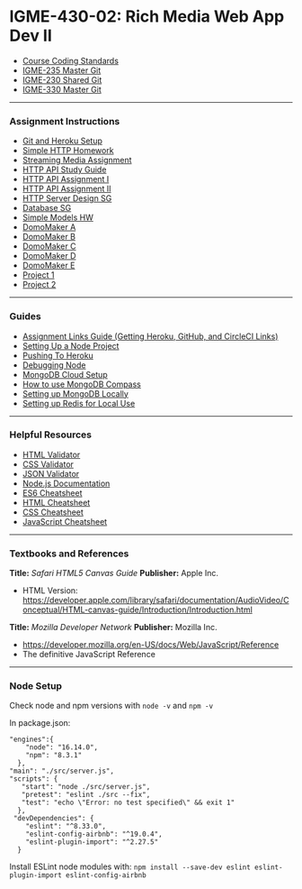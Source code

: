 # IGME-430-02: Rich Media Web App Dev II

<!-- * [Syllabus](link) -->
* [Course Coding Standards](/coding-standards.md)
* [IGME-235 Master Git](https://github.com/tonethar/IGME-230-Master)
* [IGME-230 Shared Git](https://github.com/tonethar/IGME-235-Shared)
* [IGME-330 Master Git](https://github.com/tonethar/IGME-330-Master)
<!-- * [IGME-430-1](https://github.com/tonethar/IGME-430-Fall-2020) -->
<!-- * [IGME-430-2](https://github.com/tonethar/IGME-430-Spring-2021) -->
<!-- * [NAME](url) -->
<!-- * [NAME](url) -->
<!-- * [NAME](url) -->
<!-- * [330: Intro to Web Components](https://github.com/tonethar/IGME-330-Master/blob/master/notes/HW-wc-1.md) -->
<!-- * [Canvas Stuff From 330](https://github.com/HauntedPineapple/IGME-330-Fall-2021/blob/main/weekly/week-10A-notes.md) -->

<hr>

### Assignment Instructions
* [Git and Heroku Setup](./430/assignments/instructions/Git%20and%20Heroku%20Setup.pdf)
* [Simple HTTP Homework](./430/assignments/instructions/Simple%20HTTP%20Homework.pdf)
* [Streaming Media Assignment](./430/assignments/instructions/streaming_media_assignment.pdf)
* [HTTP API Study Guide](./430/assignments/instructions/HTTP_API_SG.pdf)
* [HTTP API Assignment I](./430/assignments/instructions/HTTP_API_Assignment(Revised).pdf)
* [HTTP API Assignment II](./430/assignments/instructions/http-api-assignment-2.pdf)
* [HTTP Server Design SG](./430/assignments/instructions/HTTP%20Server%20Design%20SG.pdf)
* [Database SG](/430/assignments/instructions/Database%20SG.pdf)
* [Simple Models HW](./430/assignments/instructions/SimpleModelsHW_1.2.pdf)
* [DomoMaker A](./430/assignments/instructions/Domomaker-A-2022-1.pdf)
* [DomoMaker B](./430/assignments/instructions/Domomaker-B-2022.pdf)
* [DomoMaker C](./430/assignments/instructions/Domomaker-C-2022-2.pdf)
* [DomoMaker D](./430/assignments/instructions/Domomaker-D-2022-2.pdf)
* [DomoMaker E](./430/assignments/instructions/Domomaker-E-2022.pdf)
* [Project 1](./430/assignments/project-1/Project%201.pdf)
* [Project 2](./430/assignments/project-2/Project%202.pdf)
<!-- * [Assignment](url) -->

<hr>

### Guides
* [Assignment Links Guide (Getting Heroku, GitHub, and CircleCI Links)](./430/assignments/guides/Assignment%20Links%20Guide.pdf)
* [Setting Up a Node Project](./430/assignments/guides/Setting%20Up%20a%20Node%20Project.pdf)
* [Pushing To Heroku](./430/assignments/guides/Pushing%20To%20Heroku.pdf)
* [Debugging Node](./430/assignments/guides/Debugging%20Node.pdf)
* [MongoDB Cloud Setup](./430/assignments/guides/MongoDBCloudSetup.pdf)
* [How to use MongoDB Compass](https://www.mongodb.com/docs/compass/current/)
* [Setting up MongoDB Locally](./430/assignments/guides/Setting%20Up%20MongoDB%20Locally.pdf)
* [Setting up Redis for Local Use](./430/assignments/guides/Setting%20up%20Redis%20for%20Local%20Use-2022-1.pdf)
<!-- * [NAME](url) -->

<hr>

### Helpful Resources
* [HTML Validator](https://appdevtools.com/html-validator)
* [CSS Validator](https://jigsaw.w3.org/css-validator/#validate_by_upload)
* [JSON Validator](https://jsonlint.com/)
* [Node.js Documentation](https://nodejs.org/api/)
* [ES6 Cheatsheet](https://github.com/DrkSephy/es6-cheatsheet)
* [HTML Cheatsheet ](https://github.com/iLoveCodingOrg/html-cheatsheet)
* [CSS Cheatsheet](https://github.com/iLoveCodingOrg/html-cheatsheet)
* [JavaScript Cheatsheet](https://github.com/iLoveCodingOrg/javascript-cheatsheet)
<!-- * [CSS Gradients](https://webgradients.com/) -->
<!-- * [NAME](url) -->

<hr>

### Textbooks and References
**Title:** *Safari HTML5 Canvas Guide*
**Publisher:** Apple Inc.
- HTML Version: https://developer.apple.com/library/safari/documentation/AudioVideo/Conceptual/HTML-canvas-guide/Introduction/Introduction.html

**Title:** *Mozilla Developer Network*
**Publisher:** Mozilla Inc.
- https://developer.mozilla.org/en-US/docs/Web/JavaScript/Reference
- The definitive JavaScript Reference

<hr>

### Node Setup
Check node and npm versions with `node ‐v` and `npm ‐v`

In package.json:
```
"engines":{
    "node": "16.14.0",
    "npm": "8.3.1"
  },
"main": "./src/server.js",
"scripts": {
   "start": "node ./src/server.js",
   "pretest": "eslint ./src --fix",
   "test": "echo \"Error: no test specified\" && exit 1"
  },
 "devDependencies": {
    "eslint": "^8.33.0",
    "eslint-config-airbnb": "^19.0.4",
    "eslint-plugin-import": "^2.27.5"
  }
```

Install ESLint node modules with:
`npm install --save-dev eslint eslint-plugin-import eslint-config-airbnb`